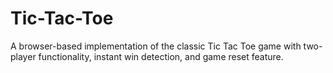 # Tic-Tac-Toe
A browser-based implementation of the classic Tic Tac Toe game with two-player functionality, instant win detection, and game reset feature.
